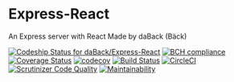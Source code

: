 # Express-React
An Express server with React
Made by daBack (Bäck)

[ ![Codeship Status for daBack/Express-React](https://app.codeship.com/projects/0194bf30-a625-0135-2f48-6254985f876b/status?branch=master)](https://app.codeship.com/projects/255444)
[![BCH compliance](https://bettercodehub.com/edge/badge/daBack/Express-React?branch=master)](https://bettercodehub.com/)
[![Coverage Status](https://coveralls.io/repos/github/daBack/Express-React/badge.svg?branch=master)](https://coveralls.io/github/daBack/Express-React?branch=master)
[![codecov](https://codecov.io/gh/daBack/Express-React/branch/master/graph/badge.svg)](https://codecov.io/gh/daBack/Express-React)
[![Build Status](https://travis-ci.org/daBack/Express-React.svg?branch=master)](https://travis-ci.org/daBack/Express-React)
[![CircleCI](https://circleci.com/gh/daBack/Express-React.svg?style=svg)](https://circleci.com/gh/daBack/Express-React)
[![Scrutinizer Code Quality](https://scrutinizer-ci.com/g/daBack/Express-React/badges/quality-score.png?b=master)](https://scrutinizer-ci.com/g/daBack/Express-React/?branch=master)
[![Maintainability](https://api.codeclimate.com/v1/badges/0dbababd940742fe0bb6/maintainability)](https://codeclimate.com/github/daBack/Express-React/maintainability)
